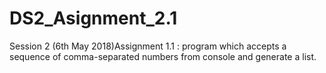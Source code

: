 # DS2_Asignment_2.1
Session 2 (6th May 2018)Assignment 1.1 : program which accepts a sequence of comma-separated numbers from console and generate a list.
